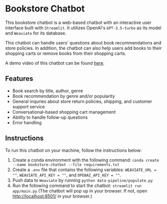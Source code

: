 # Bookstore Chatbot

This bookstore chatbot is a web-based chatbot with an interactive user interface built with `Streamlit`. It utilizes OpenAI's `GPT-3.5-turbo` as its model and `Weaviate` for its database.

This chatbot can handle users' questions about book recommendations and store policies. In addition, the chatbot can also help users add books to their shopping carts or remove books from their shopping carts.

A demo video of this chatbot can be found [here](https://drive.google.com/file/d/1pDyz7azMONYpG6_NbnggbBoyU6MUS2qh/view?usp=sharing).

## Features

- Book search by title, author, genre
- Book recommendation by genre and/or popularity
- General inquries about store return policies, shipping, and customer support service
- Conversational-based shopping cart management
- Ability to handle follow-up questions
- Error handling

## Instructions

To run this chatbot on your machine, follow the instructions below:

1. Create a conda environment with the following command: `conda create --name bookstore-chatbot --file requirements.txt`
2. Create a `.env` file that contains the following variables: `WEAVIATE_URL = ""`, `WEAVIATE_API_KEY = ""`, and `OPENAI_API_KEY = ""`.
3. Push data to `Weaviate` by running `python data-pipeline/populate.py`
4. Run the following command to start the chatbot: `streamlit run app/main.py` (The chatbot will pop up in your browser. If not, open [http://localhost:8501/](http://localhost:8501/) in your browser.)

